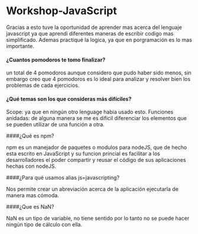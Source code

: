 # Workshop-JavaScript

Gracias a esto tuve la oportunidad de aprender mas acerca del lenguaje javascript
ya que aprendi diferentes maneras de escribir codigo mas simplificado.
  Ademas practiqué la logica, ya que en porgramación es lo mas importante.

#### ¿Cuantos pomodoros te tomo finalizar?

un total de 4 pomodoros aunque considero que pudo haber sido menos, sin embargo creo que 4 pomodoros es lo ideal para analizar y resolver bien los problemas de cada ejercicios.

#### ¿Qué temas son los que consideras más difíciles?

Scope: ya que en ningún otro lenguage habia usado esto.
Funciones anidadas: de alguna manera se me es dificil diferenciar los elementos
que se pueden utilizar de una función a otra.

####¿Qué es npm?

npm es un manejador de paquetes o modulos para nodeJS, que de hecho esta escrito en JavaScript y su funcion princial es facilitar a los desarrolladores el poder compartir y reusar el código de sus aplicaciones hechas con nodeJS.

####¿Para qué usamos alias js=javascripting?

Nos permite crear un abreviación acerca de la aplicación ejecutarla de manera mas cómoda.

####¿Que es NaN?

NaN es un tipo de variable, no tiene sentido por lo tanto no se puede hacer ningún tipo de cálculo con ella.
